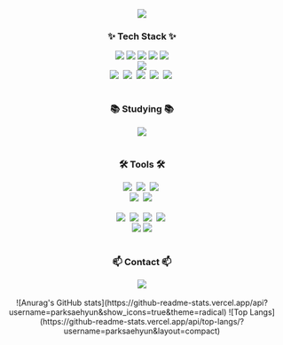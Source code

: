 <!--타이틀 부분-->
<div align="center">
  <img src="https://capsule-render.vercel.app/api?type=wave&color=auto&height=180&section=header&text=park%20sae%20hyun&fontSize=50" />
<!--   <img src="https://capsule-render.vercel.app/api?type=venom&color=auto&height=180&section=header&text=park%20sae%20hyun&fontSize=50" /> -->
</div>

<!--내용 부분-->
<h3 align="center">✨ Tech Stack ✨</h3>

<div align="center">
  <img src="https://img.shields.io/badge/java-5DACDF?style=for-the-badge&logo=java&logoColor=white">
  <img src="https://img.shields.io/badge/spring-6DB33F?style=for-the-badge&logo=spring&logoColor=white">
  <img src="https://img.shields.io/badge/springboot-6DB33F?style=for-the-badge&logo=springboot&logoColor=white">
  <img src="https://img.shields.io/badge/springsecurity-6DB33F?style=for-the-badge&logo=springsecurity&logoColor=white">
  <img src="https://img.shields.io/badge/gradle-02303A?style=for-the-badge&logo=gradle&logoColor=white">
</div>

<div align="center">
  <img src="https://img.shields.io/badge/oracle-F80000?style=for-the-badge&logo=oracle&logoColor=white">
</div>

<div align="center">
  <img src="https://img.shields.io/badge/thymeleaf-005F0F.svg?style=for-the-badge&logo=thymeleaf&logoColor=61DAFB" />&nbsp
  <img src="https://img.shields.io/badge/react-20232a.svg?style=for-the-badge&logo=react&logoColor=61DAFB" />&nbsp
  <img src="https://img.shields.io/badge/javascript-F7DF1E.svg?style=for-the-badge&logo=javascript&logoColor=20232a" />&nbsp
  <img src="https://img.shields.io/badge/html5-E34F26.svg?style=for-the-badge&logo=html5&logoColor=white" />&nbsp
  <img src="https://img.shields.io/badge/css3-1572B6.svg?style=for-the-badge&logo=css3&logoColor=white" />&nbsp
</div>



<br>

<h3 align="center">📚 Studying 📚</h3>
<div align="center">
  <a href="https://velog.io/@psh666777">
    <img src="https://img.shields.io/badge/Velog-1EBC8F?style=for-the-badge&logo=velog&logoColor=white" />
  </a>
</div>
  

<br>

<h3 align="center">🛠 Tools 🛠</h3>
<div align="center">
  <img src="https://img.shields.io/badge/apachetomcat-apachetomcat.svg?style=for-the-badge&logo=apachetomcat&logoColor=white" />&nbsp
  <img src="https://img.shields.io/badge/amazonwebservices-232F3E.svg?style=for-the-badge&logo=amazonwebservices&logoColor=white" />&nbsp
  <img src="https://img.shields.io/badge/jenkins-D24939.svg?style=for-the-badge&logo=jenkins&logoColor=white" />&nbsp
</div>

<div align="center">
  <img src="https://img.shields.io/badge/docker-2496ED.svg?style=for-the-badge&logo=docker&logoColor=white" />&nbsp
  <img src="https://img.shields.io/badge/dbeaver-382923.svg?style=for-the-badge&logo=dbeaver&logoColor=white" />&nbsp
</div>

<br>

<div align="center">
  <img src="https://img.shields.io/badge/git-F05033.svg?style=for-the-badge&logo=git&logoColor=white" />&nbsp
  <img src="https://img.shields.io/badge/github-181717.svg?style=for-the-badge&logo=github&logoColor=white" />&nbsp
  <img src="https://img.shields.io/badge/Notion-F3F3F3.svg?style=for-the-badge&logo=notion&logoColor=black" />&nbsp
  <img src="https://img.shields.io/badge/googledocs-4285F4.svg?style=for-the-badge&logo=googledocs&logoColor=black" />&nbsp
</div>

<div align="center">
  <img src="https://img.shields.io/badge/intellijidea-000000.svg?style=for-the-badge&logo=intellijidea&logoColor=22ABF3" />
  <img src="https://img.shields.io/badge/VSCode-2C2C32.svg?style=for-the-badge&logo=visual-studio-code&logoColor=22ABF3" />
</div>

<br>

<h3 align="center">📫 Contact 📫</h3>
<div align="center">
  <a href="mailto:psh666777@gmail.com">
    <img
      src="https://img.shields.io/badge/psh666777@gmail.com-D14836?style=for-the-badge&logo=gmail&logoColor=white"/>
  </a>
</div>

<br>

<div align="center">
![Anurag's GitHub stats](https://github-readme-stats.vercel.app/api?username=parksaehyun&show_icons=true&theme=radical)
![Top Langs](https://github-readme-stats.vercel.app/api/top-langs/?username=parksaehyun&layout=compact)
</div>
